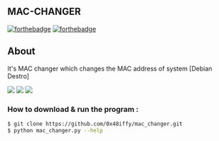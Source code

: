 ## MAC-CHANGER


[![forthebadge](https://forthebadge.com/images/badges/built-with-love.svg)](github.com/0x1shu/MAC-CHANGER) [![forthebadge](https://forthebadge.com/images/badges/made-with-python.svg)](https://forthebadge.com)

## About
It's MAC changer which changes the MAC address of system [Debian Destro]

<img src="https://img.shields.io/badge/-Ubuntu-red.svg"> <img src="https://img.shields.io/badge/-Linux-blue.svg"> <img src="https://img.shields.io/badge/-Parrot-blueviolet.svg">
### How to download & run the program :
```bash
$ git clone https://github.com/0x48iffy/mac_changer.git
$ python mac_changer.py --help
```



